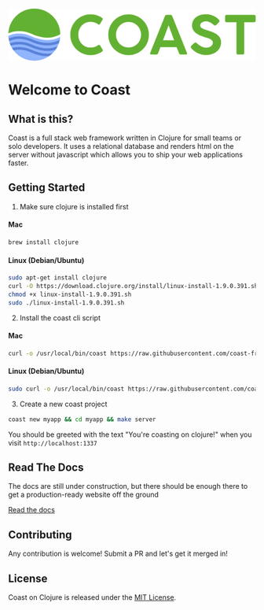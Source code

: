 ![](logo/horizontal.png)

# Welcome to Coast

## What is this?

Coast is a full stack web framework written in Clojure for small teams or solo developers. It uses a relational database and renders html on the server without javascript which allows you to ship your web applications faster.

## Getting Started

1. Make sure clojure is installed first

#### Mac
```bash
brew install clojure
```

#### Linux (Debian/Ubuntu)
```bash
sudo apt-get install clojure
curl -O https://download.clojure.org/install/linux-install-1.9.0.391.sh
chmod +x linux-install-1.9.0.391.sh
sudo ./linux-install-1.9.0.391.sh
```

2. Install the coast cli script

#### Mac
```bash
curl -o /usr/local/bin/coast https://raw.githubusercontent.com/coast-framework/coast/master/coast && chmod a+x /usr/local/bin/coast
```

#### Linux (Debian/Ubuntu)
```bash
sudo curl -o /usr/local/bin/coast https://raw.githubusercontent.com/coast-framework/coast/master/coast && sudo chmod a+x /usr/local/bin/coast
```


3. Create a new coast project

```bash
coast new myapp && cd myapp && make server
```

You should be greeted with the text "You're coasting on clojure!"
when you visit `http://localhost:1337`

## Read The Docs

The docs are still under construction, but there should be enough there
to get a production-ready website off the ground

[Read the docs](docs/README.md)

## Contributing

Any contribution is welcome! Submit a PR and let's get it merged in!

## License

Coast on Clojure is released under the [MIT License](https://opensource.org/licenses/MIT).
